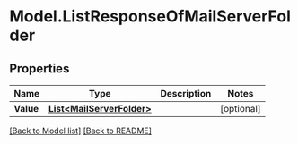 # Model.ListResponseOfMailServerFolder
## Properties
Name | Type | Description | Notes
------------ | ------------- | ------------- | -------------
**Value** | [**List&lt;MailServerFolder&gt;**](MailServerFolder.md) |  | [optional] 



[[Back to Model list]](Models.doc) [[Back to README]](README.md)


